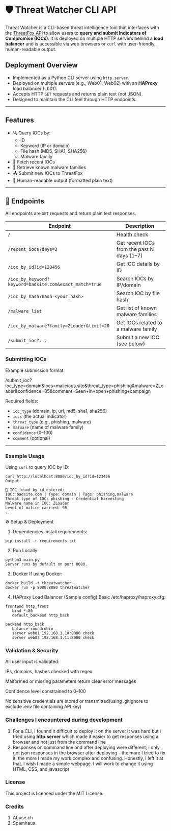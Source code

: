 # 🛡️ Threat Watcher CLI API

Threat Watcher is a CLI-based threat intelligence tool that interfaces with the [ThreatFox API](https://threatfox.abuse.ch/) to allow users to **query and submit Indicators of Compromise (IOCs)**. It is deployed on multiple HTTP servers behind a **load balancer** and is accessible via web browsers or `curl` with user-friendly, human-readable output.

## Deployment Overview

- Implemented as a Python CLI server using `http.server`.
- Deployed on multiple servers (e.g., Web01, Web02) with an **HAProxy** load balancer (Lb01).
- Accepts HTTP `GET` requests and returns plain text (not JSON).
- Designed to maintain the CLI feel through HTTP endpoints.

---

## Features

- 🔍 Query IOCs by:
  - ID
  - Keyword (IP or domain)
  - File hash (MD5, SHA1, SHA256)
  - Malware family
- 🧫 Fetch recent IOCs
- 🧠 Retrieve known malware families
- 📤 Submit new IOCs to ThreatFox
- 📃 Human-readable output (formatted plain text)

---

## 📡 Endpoints

All endpoints are `GET` requests and return plain text responses.

| Endpoint | Description |
|---------|-------------|
| `/` | Health check |
| `/recent_iocs?days=3` | Get recent IOCs from the past N days (1–7) |
| `/ioc_by_id?id=123456` | Get IOC details by ID |
| `/ioc_by_keyword?keyword=badsite.com&exact_match=true` | Search IOCs by IP/domain |
| `/ioc_by_hash?hash=<your_hash>` | Search IOC by file hash |
| `/malware_list` | Get list of known malware families |
| `/ioc_by_malware?family=ZLoader&limit=20` | Get IOCs related to a malware family |
| `/submit_ioc?...` | Submit a new IOC (see below) |

### Submitting IOCs

Example submission format:

/submit_ioc?ioc_type=domain&iocs=malicious.site&threat_type=phishing&malware=ZLoader&confidence=85&comment=Seen+in+open+phishing+campaign


Required fields:
- `ioc_type` (domain, ip, url, md5, sha1, sha256)
- `iocs` (the actual indicator)
- `threat_type` (e.g., phishing, malware)
- `malware` (name of malware family)
- `confidence` (0–100)
- `comment` (optional)

---

### Example Usage

Using `curl` to query IOC by ID:

```
curl http://localhost:8080/ioc_by_id?id=123456
Output:

🎯 IOC found by id entered:
IOC: badsite.com | Type: domain | Tags: phishing,malware
Threat type of IOC: phishing - Credential harvesting
Malware name in IOC: ZLoader
Level of malice carried: 95
...

```


⚙️ Setup & Deployment
1. Dependencies
Install requirements:
```
pip install -r requirements.txt
```

2. Run Locally
```
python3 main.py
Server runs by default on port 8080.
```

3. Docker
If using Docker:
```
docker build -t threatwatcher .
docker run -p 8080:8080 threatwatcher
```

4. HAProxy Load Balancer (Sample config)
Basic /etc/haproxy/haproxy.cfg:

```
frontend http_front
   bind *:80
   default_backend http_back

backend http_back
   balance roundrobin
   server web01 192.168.1.10:8080 check
   server web02 192.168.1.11:8080 check
```

### Validation & Security
All user input is validated:

IPs, domains, hashes checked with regex

Malformed or missing parameters return clear error messages

Confidence level constrained to 0–100

No sensitive credentials are stored or transmitted(using .gitignore to exclude .env file containing API key)

### Challenges I encountered during development
1. For a CLI, I founnd it difficult to deploy it on the server
      It was hard but i tried using **http.server** which made it easier to get responses using a browser and not just from the command line
2. Responses on command line and after deploying were different; i only got json responses in the browser after deploying - the more I tried to fix it, the more I made my work complex and confusing.
      Honestly, I left it at that. I wish I made a simple webpage. I will work to change it using HTML, CSS, and javascript


### License
This project is licensed under the MIT License.

### Credits
1. Abuse.ch
2. Spamhaus
